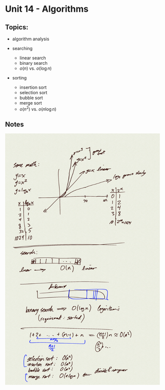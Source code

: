 # Unit 14 - Algorithms

## Topics:

- algorithm analysis

- searching
    - linear search
    - binary search
    - $o(n)$ vs. $o(\log n)$ 

- sorting
    - insertion sort
    - selection sort
    - bubble sort
    - merge sort
    - $o(n^2)$ vs. $o(n \log n)$

 
 ## Notes

 ![](0.png)

